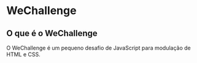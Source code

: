 # WeChallenge

## O que é o WeChallenge
 
 O WeChallenge é um pequeno desafio de JavaScript para modulação de HTML e CSS.
 